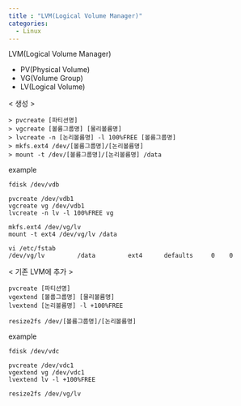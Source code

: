 ```yaml
---
title : "LVM(Logical Volume Manager)"
categories:
  - Linux
---
```


LVM(Logical Volume Manager)

- PV(Physical Volume)
- VG(Volume Group)
- LV(Logical Volume)

< 생성 >
~~~
> pvcreate [파티션명]
> vgcreate [볼륨그룹명] [물리볼륨명]
> lvcreate -n [논리볼륨명] -l 100%FREE [볼륨그룹명]
> mkfs.ext4 /dev/[볼륨그룹명]/[논리볼륨명]
> mount -t /dev/[볼륨그룹명]/[논리볼륨명] /data
~~~
example
~~~
fdisk /dev/vdb

pvcreate /dev/vdb1
vgcreate vg /dev/vdb1
lvcreate -n lv -l 100%FREE vg

mkfs.ext4 /dev/vg/lv
mount -t ext4 /dev/vg/lv /data

vi /etc/fstab
/dev/vg/lv         /data         ext4      defaults     0    0
~~~

< 기존 LVM에 추가 >
~~~
pvcreate [파티션명]
vgextend [볼륩그룹명] [물리볼륨명]
lvextend [논리볼륨명] -l +100%FREE

resize2fs /dev/[볼륨그룹명]/[논리볼륨명]
~~~
example
~~~
fdisk /dev/vdc

pvcreate /dev/vdc1
vgextend vg /dev/vdc1
lvextend lv -l +100%FREE

resize2fs /dev/vg/lv
~~~
